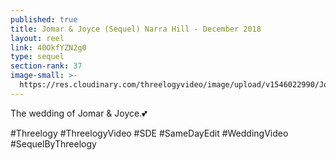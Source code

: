 ```yaml
---
published: true
title: Jomar & Joyce (Sequel) Narra Hill - December 2018
layout: reel
link: 40OkfYZN2g0
type: sequel
section-rank: 37
image-small: >-
  https://res.cloudinary.com/threelogyvideo/image/upload/v1546022990/Jomar_a-02a.jpg
---
```

The wedding of Jomar & Joyce.💕

#Threelogy #ThreelogyVideo #SDE #SameDayEdit #WeddingVideo #SequelByThreelogy

